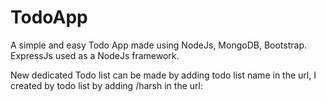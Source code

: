 # TodoApp
A simple and easy Todo App made using NodeJs, MongoDB, Bootstrap. ExpressJs used as a NodeJs framework.




New dedicated Todo list can be made by adding todo list name in the url, I created by todo list by adding /harsh in the url:


